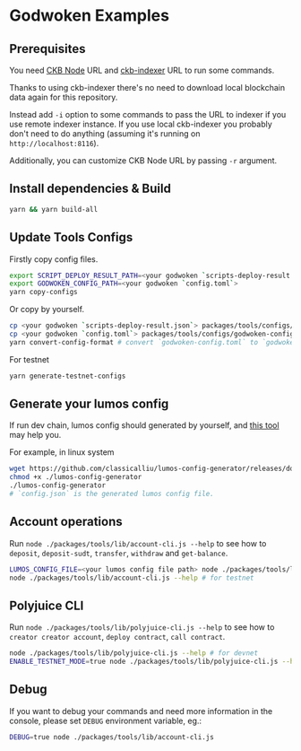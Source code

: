 # Godwoken Examples

## Prerequisites

You need [CKB Node](https://github.com/nervosnetwork/ckb) URL and [ckb-indexer](https://github.com/nervosnetwork/ckb-indexer) URL to run some commands.

Thanks to using ckb-indexer there's no need to download local blockchain data again for this repository.

Instead add `-i` option to some commands to pass the URL to indexer if you use remote indexer instance. If you use local ckb-indexer you probably don't need to do anything (assuming it's running on `http://localhost:8116`).

Additionally, you can customize CKB Node URL by passing `-r` argument.

## Install dependencies & Build

```bash
yarn && yarn build-all
```

## Update Tools Configs

Firstly copy config files.

```bash
export SCRIPT_DEPLOY_RESULT_PATH=<your godwoken `scripts-deploy-result.json`>
export GODWOKEN_CONFIG_PATH=<your godwoken `config.toml`>
yarn copy-configs
```

Or copy by yourself.

```bash
cp <your godwoken `scripts-deploy-result.json`> packages/tools/configs/scripts-deploy-result.json
cp <your godwoken `config.toml`> packages/tools/configs/godwoken-config.toml
yarn convert-config-format # convert `godwoken-config.toml` to `godwoken-config.json`
```

For testnet

```bash
yarn generate-testnet-configs
```

## Generate your lumos config

If run dev chain, lumos config should generated by yourself, and [this tool](https://github.com/classicalliu/lumos-config-generator) may help you.

For example, in linux system
```bash
wget https://github.com/classicalliu/lumos-config-generator/releases/download/v0.1.1/lumos-config-generator-linux-amd64 -O lumos-config-generator
chmod +x ./lumos-config-generator
./lumos-config-generator
# `config.json` is the generated lumos config file.
```

## Account operations

Run `node ./packages/tools/lib/account-cli.js --help` to see how to `deposit`, `deposit-sudt`, `transfer`, `withdraw` and `get-balance`.

```bash
LUMOS_CONFIG_FILE=<your lumos config file path> node ./packages/tools/lib/account-cli.js --help # for devnet
node ./packages/tools/lib/account-cli.js --help # for testnet
```

## Polyjuice CLI

Run `node ./packages/tools/lib/polyjuice-cli.js --help` to see how to `creator creator account`, `deploy contract`, `call contract`.

```bash
node ./packages/tools/lib/polyjuice-cli.js --help # for devnet
ENABLE_TESTNET_MODE=true node ./packages/tools/lib/polyjuice-cli.js --help # for testnet
```

## Debug

If you want to debug your commands and need more information in the console, please set `DEBUG` environment variable, eg.:

```sh
DEBUG=true node ./packages/tools/lib/account-cli.js
```